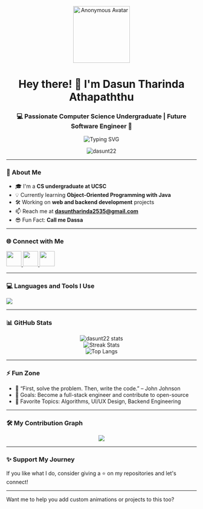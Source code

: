 <p align="center">
  <img src="https://i.ibb.co/mT8vDNP/anonymous-avatar.png" width="150" alt="Anonymous Avatar"/>
</p>
<h1 align="center">Hey there! 👋 I'm Dasun Tharinda Athapaththu</h1>
<h3 align="center">💻 Passionate Computer Science Undergraduate | Future Software Engineer 🚀</h3>

<p align="center">
  <img src="https://readme-typing-svg.herokuapp.com?font=Fira+Code&weight=600&size=24&pause=1000&center=true&vCenter=true&width=435&lines=Welcome+to+my+GitHub!;CS+Undergrad+from+UCSC;OOP+Lover+%7C+Java+%7C+React;Always+learning+%F0%9F%93%9A+and+growing!" alt="Typing SVG" />
</p>

<p align="center"> 
  <img src="https://komarev.com/ghpvc/?username=dasunt22&label=Profile%20views&color=0e75b6&style=flat" alt="dasunt22" />
</p>

---

### 🚀 About Me
- 🎓 I'm a **CS undergraduate at UCSC**
- 💡 Currently learning **Object-Oriented Programming with Java**
- 🛠️ Working on **web and backend development** projects
- 📫 Reach me at **dasuntharinda2535@gmail.com**
- 😎 Fun Fact: **Call me Dassa**

---

### 🌐 Connect with Me

<p align="left">
  <a href="https://linkedin.com/in/dasun athapaththu" target="blank">
    <img src="https://skillicons.dev/icons?i=linkedin" height="40"/>
  </a>
  <a href="https://fb.com/dasun athapaththu" target="blank">
    <img src="https://skillicons.dev/icons?i=facebook" height="40"/>
  </a>
  <a href="https://instagram.com/dasun_tharinda_22" target="blank">
    <img src="https://skillicons.dev/icons?i=instagram" height="40"/>
  </a>
</p>

---

### 💻 Languages and Tools I Use

<p align="left">
  <img src="https://skillicons.dev/icons?i=c,cpp,java,html,css,php,react,mongodb,mysql,git,figma" />
</p>

---

### 📊 GitHub Stats

<p align="center">
  <img src="https://github-readme-stats.vercel.app/api?username=dasunt22&show_icons=true&theme=radical" alt="dasunt22 stats" />
  <br/>
  <img src="https://github-readme-streak-stats.herokuapp.com/?user=dasunt22&theme=radical" alt="Streak Stats" />
  <br/>
  <img src="https://github-readme-stats.vercel.app/api/top-langs/?username=dasunt22&layout=compact&theme=radical" alt="Top Langs" />
</p>

---

### ⚡ Fun Zone

- 💬 “First, solve the problem. Then, write the code.” – John Johnson
- 🎯 Goals: Become a full-stack engineer and contribute to open-source
- 🧠 Favorite Topics: Algorithms, UI/UX Design, Backend Engineering

---

### 🛠️ My Contribution Graph

<p align="center">
  <img src="https://github-readme-activity-graph.vercel.app/graph?username=dasunt22&bg_color=000000&color=00ffff&line=00ffff&point=ffffff&area=true&hide_border=true"/>
</p>

---

### ✨ Support My Journey

If you like what I do, consider giving a ⭐ on my repositories and let's connect!

---

Want me to help you add custom animations or projects to this too?

